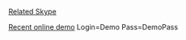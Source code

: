 [Related Skype](https://join.skype.com/f3HY4dyzQws6)

[Recent online demo](7.139.17.101/dsw/index.html#/f/KPIs%20&%20Plugins?ns=Samples)
Login=Demo Pass=DemoPass
